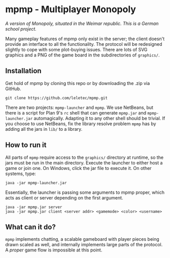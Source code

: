 mpmp - Multiplayer Monopoly
===========================

*A version of Monopoly, situated in the Weimar republic. This is a German school project.*

Many gameplay features of mpmp only exist in the server; the client doesn't provide an interface
to all the functionality. The protocol will be redesigned slightly to cope with some plot-buying
issues. There are lots of SVG graphics and a PNG of the game board in the subdirectories of `graphics/`.

Installation
------------

Get hold of mpmp by cloning this repo or by downloading the .zip via GitHub.

	git clone https://github.com/leletec/mpmp.git

There are two projects: `mpmp-launcher` and `mpmp`. We use NetBeans, but there is a script
for Plan 9's `rc` shell that can generate `mpmp.jar` and `mpmp-launcher.jar` automagically.
Adapting it to any other shell should be trivial. If you choose to use NetBeans, fix the
library resolve problem `mpmp` has by adding all the jars in `lib/` to a library.

How to run it
-------------

All parts of `mpmp` require access to the `graphics/` directory at runtime, so the jars must
be run in the main directory. Execute the launcher to either host a game or join one. On Windows,
click the jar file to execute it. On other systems, type:

	java -jar mpmp-launcher.jar

Essentially, the launcher is passing some arguments to mpmp proper, which acts as client
or server depending on the first argument.

	java -jar mpmp.jar server
	java -jar mpmp.jar client <server addr> <gamemode> <color> <username>

What can it do?
---------------

`mpmp` implements chatting, a scalable gameboard with player pieces being drawn scaled
as well, and internally implements large parts of the protocol. A *proper* game flow is
impossible at this point.
